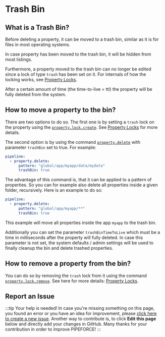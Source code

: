 # Trash Bin

## What is a Trash Bin?

Before deleting a property, it can be moved to a trash bin, similar as it is for files in most operating systems.

In case property has been moved to the trash bin, it will be hidden from most listings.

Furthermore, a property moved to the trash bin can no longer be edited since a lock of type `trash` has been set on it. For internals of how the locking works, see [Property Locks](/docs/guides/propertystore/property_locks).

After a certain amount of time (the time-to-live = ttl) the property will be fully deleted from the system.

## How to move a property to the bin?

There are two options to do so. The first one is by setting a `trash` lock on the property using the [`property.lock.create`](/docs/api/commands#propertylockcreate-v1). See [Property Locks](/docs/guides/propertystore/property_locks#trash-lock) for more details.

The second option is by using the command [`property.delete`](/docs/api/commands#propertydelete-v1) with parameter `trashBin` set to true. For example:

```yaml
pipeline:
  - property.delete:
      pattern: "global/app/myapp/data/mydata"
      trashBin: true
```
The advantage of this command is, that it can be applied to a pattern of properties. So you can for example also delete all properties inside a given folder, recursively. Here is an example to do so:

```yaml
pipeline:
  - property.delete:
      pattern: "global/app/myapp/**"
      trashBin: true
```

This example will move all properties inside the app `myapp` to the trash bin.

Additionally you can set the parameter `trashBinTimeToLive` which must be a time in milliseconds after the property will fully deleted. In case this parameter is not set, the system defaults / admin settings will be used to finally cleanup the bin and delete trashed properties.

## How to remove a property from the bin?

You can do so by removing the `trash` lock from it using the command  [`property.lock.remove`](/docs/api/commands#propertylockremove-v1). See here for more details: [Property Locks](/docs/guides/propertystore/property_locks). 

## Report an Issue
:::tip Your help is needed!
In case you're missing something on this page, you found an error or you have an idea for improvement, please [click here to create a new issue](https://github.com/pipeforce/pipeforce.github.io/issues/new). Another way to contribute is, to click **Edit this page** below and directly add your changes in GitHub. Many thanks for your contribution in order to improve PIPEFORCE!
:::